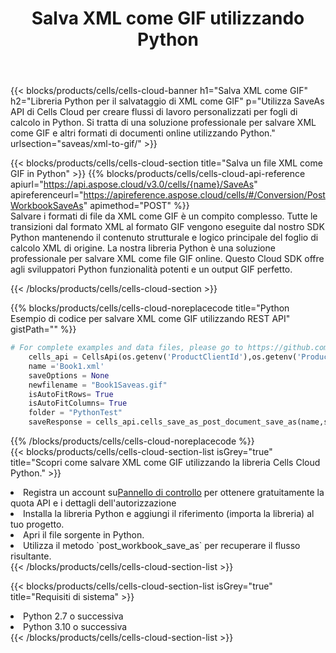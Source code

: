 ﻿---
title:  Salva XML come GIF utilizzando Python
description: Utilizzando Aspose.Cells Cloud SDK per Python per salvare il file in formato XML come file in formato GIF.
kwords: Excel, Save XML as GIF, REST, Python
howto: How to save XML as GIF using Aspose.Cells Cloud Python library.
---
{{< blocks/products/cells/cells-cloud-banner h1="Salva XML come GIF" h2="Libreria Python per il salvataggio di XML come GIF" p="Utilizza SaveAs API di Cells Cloud per creare flussi di lavoro personalizzati per fogli di calcolo in Python. Si tratta di una soluzione professionale per salvare XML come GIF e altri formati di documenti online utilizzando Python." urlsection="saveas/xml-to-gif/" >}}

{{< blocks/products/cells/cells-cloud-section title="Salva un file XML come GIF in Python" >}}
{{% blocks/products/cells/cells-cloud-api-reference apiurl="https://api.aspose.cloud/v3.0/cells/{name}/SaveAs" apireferenceurl="https://apireference.aspose.cloud/cells/#/Conversion/PostWorkbookSaveAs" apimethod="POST" %}}
<br/>
Salvare i formati di file da XML come GIF è un compito complesso. Tutte le transizioni dal formato XML al formato GIF vengono eseguite dal nostro SDK Python mantenendo il contenuto strutturale e logico principale del foglio di calcolo XML di origine. La nostra libreria Python è una soluzione professionale per salvare XML come file GIF online. Questo Cloud SDK offre agli sviluppatori Python funzionalità potenti e un output GIF perfetto.

{{< /blocks/products/cells/cells-cloud-section >}}

{{% blocks/products/cells/cells-cloud-noreplacecode title="Python Esempio di codice per salvare XML come GIF utilizzando REST API" gistPath="" %}}
  
```python
# For complete examples and data files, please go to https://github.com/aspose-cells-cloud/aspose-cells-cloud-python/
    cells_api = CellsApi(os.getenv('ProductClientId'),os.getenv('ProductClientSecret'))
    name ='Book1.xml'    
    saveOptions = None
    newfilename = "Book1Saveas.gif"
    isAutoFitRows= True
    isAutoFitColumns= True
    folder = "PythonTest"
    saveResponse = cells_api.cells_save_as_post_document_save_as(name,save_options=saveOptions, newfilename=(folder +'/' + newfilename),folder=folder)
```
  
{{% /blocks/products/cells/cells-cloud-noreplacecode %}}
<br/>
{{< blocks/products/cells/cells-cloud-section-list isGrey="true" title="Scopri come salvare XML come GIF utilizzando la libreria Cells Cloud Python." >}}
<li> Registra un account su<a href="https://dashboard.aspose.cloud/">Pannello di controllo</a> per ottenere gratuitamente la quota API e i dettagli dell'autorizzazione</li>
<li>Installa la libreria Python e aggiungi il riferimento (importa la libreria) al tuo progetto.</li>
<li>Apri il file sorgente in Python.</li>
<li>Utilizza il metodo `post_workbook_save_as` per recuperare il flusso risultante.</li>
{{< /blocks/products/cells/cells-cloud-section-list >}}

{{< blocks/products/cells/cells-cloud-section-list isGrey="true" title="Requisiti di sistema" >}}
<li>Python 2.7 o successiva</li>
<li>Python 3.10 o successiva</li>
{{< /blocks/products/cells/cells-cloud-section-list >}}
